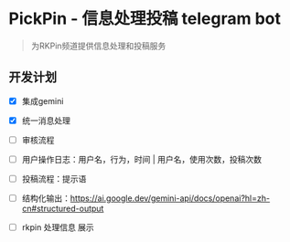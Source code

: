 # PickPin - 信息处理投稿 telegram bot

> 为RKPin频道提供信息处理和投稿服务

## 开发计划
- [x] 集成gemini
- [x] 统一消息处理

- [ ] 审核流程

- [ ] 用户操作日志：用户名，行为，时间 | 用户名，使用次数，投稿次数
- [ ] 投稿流程：提示语

- [ ] 结构化输出：https://ai.google.dev/gemini-api/docs/openai?hl=zh-cn#structured-output
- [ ] rkpin 处理信息 展示